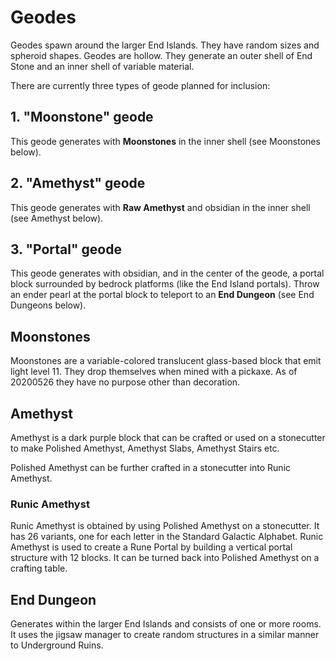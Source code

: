 # Geodes

Geodes spawn around the larger End Islands.  They have random sizes and spheroid shapes.
Geodes are hollow.  They generate an outer shell of End Stone and an inner shell of variable material.

There are currently three types of geode planned for inclusion:

## 1. "Moonstone" geode
This geode generates with **Moonstones** in the inner shell (see Moonstones below).

## 2. "Amethyst" geode
This geode generates with **Raw Amethyst** and obsidian in the inner shell (see Amethyst below).

## 3. "Portal" geode
This geode generates with obsidian, and in the center of the geode, a portal block surrounded by bedrock platforms (like the End Island portals).  Throw an ender pearl at the portal block to teleport to an **End Dungeon** (see End Dungeons below).


## Moonstones
Moonstones are a variable-colored translucent glass-based block that emit light level 11.  They drop themselves when mined with a pickaxe.  As of 20200526 they have no purpose other than decoration.

## Amethyst
Amethyst is a dark purple block that can be crafted or used on a stonecutter to make Polished Amethyst, Amethyst Slabs, Amethyst Stairs etc.

Polished Amethyst can be further crafted in a stonecutter into Runic Amethyst.

### Runic Amethyst
Runic Amethyst is obtained by using Polished Amethyst on a stonecutter.  It has 26 variants, one for each letter in the Standard Galactic Alphabet.  Runic Amethyst is used to create a Rune Portal by building a vertical portal structure with 12 blocks.  It can be turned back into Polished Amethyst on a crafting table.

## End Dungeon
Generates within the larger End Islands and consists of one or more rooms.  It uses the jigsaw manager to create random structures in a similar manner to Underground Ruins.
